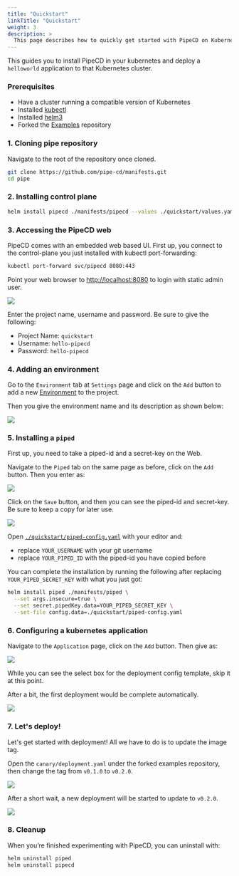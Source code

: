 ```yaml
---
title: "Quickstart"
linkTitle: "Quickstart"
weight: 3
description: >
  This page describes how to quickly get started with PipeCD on Kubernetes.
---
```


This guides you to install PipeCD in your kubernetes and deploy a `helloworld` application to that Kubernetes cluster.

### Prerequisites
- Have a cluster running a compatible version of Kubernetes
- Installed [kubectl](https://kubernetes.io/docs/tasks/tools/install-kubectl/)
- Installed [helm3](https://helm.sh/docs/intro/install/)
- Forked the [Examples](https://github.com/pipe-cd/examples) repository

### 1. Cloning pipe repository

Navigate to the root of the repository once cloned.

```bash
git clone https://github.com/pipe-cd/manifests.git
cd pipe
```

### 2. Installing control plane

```bash
helm install pipecd ./manifests/pipecd --values ./quickstart/values.yaml
```

### 3. Accessing the PipeCD web
PipeCD comes with an embedded web based UI.
First up, you connect to the control-plane you just installed with kubectl port-forwarding:

```bash
kubectl port-forward svc/pipecd 8080:443
```

Point your web browser to [http://localhost:8080](http://localhost:8080) to login with static admin user.

![](/images/quickstart-login.png)

Enter the project name, username and password. Be sure to give the following:
- Project Name: `quickstart`
- Username: `hello-pipecd`
- Password: `hello-pipecd`

### 4. Adding an environment
Go to the `Environment` tab at `Settings` page and click on the `Add` button to add a new [Environment](http://localhost:1313/docs/concepts/#environment) to the project.

Then you give the environment name and its description as shown below:

![](/images/quickstart-adding-environment.png)


### 5. Installing a `piped`
First up, you need to take a piped-id and a secret-key on the Web.

Navigate to the `Piped` tab on the same page as before, click on the `Add` button. Then you enter as:

![](/images/quickstart-adding-piped.png)

Click on the `Save` button, and then you can see the piped-id and secret-key.
Be sure to keep a copy for later use.

![](/images/quickstart-piped-registered.png)



Open [`./quickstart/piped-config.yaml`](https://github.com/pipe-cd/pipe/blob/master/quickstart/piped-config.yaml) with your editor and:
- replace `YOUR_USERNAME` with your git username
- replace `YOUR_PIPED_ID` with the piped-id you have copied before

You can complete the installation by running the following after replacing `YOUR_PIPED_SECRET_KEY` with what you just got:

```bash
helm install piped ./manifests/piped \
  --set args.insecure=true \
  --set secret.pipedKey.data=YOUR_PIPED_SECRET_KEY \
  --set-file config.data=./quickstart/piped-config.yaml
```

### 6. Configuring a kubernetes application
Navigate to the `Application` page, click on the `Add` button. Then give as:

![](/images/quickstart-adding-application.png)

While you can see the select box for the deployment config template, skip it at this point.

After a bit, the first deployment would be complete automatically.

![](/images/quickstart-first-deployment.png)

### 7. Let's deploy!
Let's get started with deployment! All we have to do is to update the image tag.

Open the `canary/deployment.yaml` under the forked examples repository, then change the tag from `v0.1.0` to `v0.2.0`.

![](/images/quickstart-update-image-tag.png)

After a short wait, a new deployment will be started to update to `v0.2.0`.

![](/images/quickstart-deploying.png)

### 8. Cleanup
When you’re finished experimenting with PipeCD, you can uninstall with:

```bash
helm uninstall piped
helm uninstall pipecd
```
